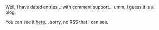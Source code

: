 Well, I have dated entries&#8230; with comment support&#8230; umm, I guess it is a blog.

You can see it <a href="http://www.amazon.com/gp/blog/id/AOD75JFKTGILE/ref=cm_arms_am_blog/103-5679311-0011846" target="_blank" class="broken_link">here</a>&#8230; sorry, no RSS that I can see.